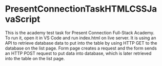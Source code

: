 # PresentConnectionTaskHTMLCSSJavaScript
This is the academy test task for Present Connection Full-Stack Academy. To run it, open it in VS Code and run index.html on live server. It is using an API to retrieve database data to put into the table by using HTTP GET to the database on the list page. Form page creates a request and the form sends an HTTP POST request to put data into database, which is later retrieved into the table on the list page.
